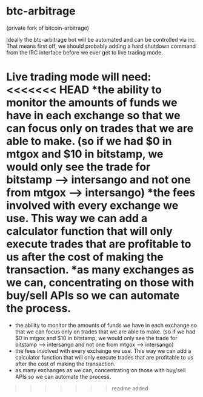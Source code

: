 btc-arbitrage
=============
(private fork of bitcoin-arbitrage)


Ideally the btc-arbitrage bot will be automated and can be controlled via irc. That means first off, we should probably
adding a hard shutdown command from the IRC interface before we ever get to live trading mode.

Live trading mode will need:
<<<<<<< HEAD
*the ability to monitor the amounts of funds we have in each exchange so that we can focus only on trades that we are able to make. (so if we had $0 in mtgox and $10 in bitstamp, we would only see the trade for bitstamp --> intersango and not one from mtgox --> intersango)
*the fees involved with every exchange we use. This way we can add a calculator function that will only execute trades that are profitable to us after the cost of making the transaction.
*as many exchanges as we can, concentrating on those with buy/sell APIs so we can automate the process.
=======
* the ability to monitor the amounts of funds we have in each exchange so that we can focus only on trades that we are able to make. (so if we had $0 in mtgox and $10 in bitstamp, we would only see the trade for bitstamp --> intersango and not one from mtgox --> intersango)
* the fees involved with every exchange we use. This way we can add a calculator function that will only execute trades that are profitable to us after the cost of making the transaction.
* as many exchanges as we can, concentrating on those with buy/sell APIs so we can automate the process.
>>>>>>> readme added
